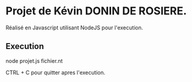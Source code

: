 # Projet de Kévin DONIN DE ROSIERE.

Réalisé en Javascript utilisant NodeJS pour l'execution.

## Execution

node projet.js fichier.nt 

CTRL + C pour quitter apres l'execution.
